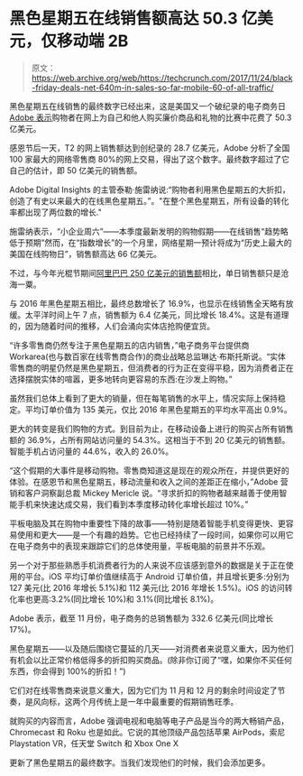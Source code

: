# 黑色星期五在线销售额高达 50.3 亿美元，仅移动端 2B 

> 原文：<https://web.archive.org/web/https://techcrunch.com/2017/11/24/black-friday-deals-net-640m-in-sales-so-far-mobile-60-of-all-traffic/>

黑色星期五在线销售的最终数字已经出来，这是美国又一个破纪录的电子商务日 [Adobe 表示](https://web.archive.org/web/20221206153015/https://landing.adobe.com/en/na/solutions/digital-index/ctir-2840-holiday-predictions-2017/?sdid=MLR7SG1G&mv=other)购物者在网上为自己和他人购买廉价商品和礼物的比赛中花费了 50.3 亿美元。

感恩节后一天，T2 的网上销售额达到创纪录的 28.7 亿美元，Adobe 分析了全国 100 家最大的网络零售商 80%的网上交易，得出了这个数字。最终数字超过了它自己的估计，即 50 亿美元的销售额。

Adobe Digital Insights 的主管泰勒·施雷纳说:“购物者利用黑色星期五的大折扣，创造了有史以来最大的在线黑色星期五。”。"在整个黑色星期五，所有设备的转化率都出现了两位数的增长."

施雷纳表示，“小企业周六”——本季度最新发明的购物假期——在线销售“趋势略低于预期”然而，在“指数增长”的一个月里，网络星期一预计将成为“历史上最大的美国在线购物日”，销售额高达 66 亿美元。

不过，与今年光棍节期间[阿里巴巴 250 亿美元的销售额](https://web.archive.org/web/20221206153015/https://beta.techcrunch.com/2017/11/11/alibaba-smashes-its-singles-day-record/)相比，单日销售额只是沧海一粟。

与 2016 年黑色星期五相比，最终总数增长了 16.9%，也显示在线销售全天略有放缓。太平洋时间上午 7 点，销售额为 6.4 亿美元，同比增长 18.4%。这是有道理的，因为随着时间的推移，人们会涌向实体店抢购便宜货。

“许多零售商仍然专注于黑色星期五的店内销售，”电子商务平台提供商 Workarea(也与数百家在线零售商合作)的商业战略总监琳达·布斯托斯说。“实体零售商的明星仍然是黑色星期五，但消费者的行为正在变得平稳，因为消费者正在选择摆脱实体的喧嚣，更多地转向更容易的东西:在沙发上购物。”

虽然我们总体上看到了更大的销量，但在每笔销售的水平上，情况实际上保持稳定。平均订单价值为 135 美元，仅比 2016 年黑色星期五的平均水平高出 0.9%。

更大的转变是我们购物的方式。到目前为止，在移动设备上进行的购买占所有销售额的 36.9%，占所有网站访问量的 54.3%。这相当于不到 20 亿美元的销售额。智能手机占访问量的 44.6%，收入的 26.0%。

“这个假期的大事件是移动购物。零售商知道这是现在的观众所在，并提供更好的体验。在感恩节和黑色星期五，移动流量和收入之间的差距正在缩小，”Adobe 营销和客户洞察副总裁 Mickey Mericle 说。“寻求折扣的购物者越来越善于使用智能手机来快速达成交易，我们看到本季度移动转化率增长超过 10%。”

平板电脑及其在购物中重要性下降的故事——特别是随着智能手机变得更快、更容易使用和更大——是一个有趣的趋势。它也已经持续了一段时间，如果你可以用它在电子商务中的表现来跟踪它们的总体使用量，平板电脑的前景并不乐观。

另一个对于那些熟悉手机消费者行为的人来说不应该感到意外的数据是关于正在使用的平台。iOS 平均订单价值继续高于 Android 订单价值，并且增长更多:分别为 127 美元(比 2016 年增长 5.1%)和 112 美元(比 2016 年增长 1.5%)。iOS 的访问转化率也更高:3.2%(同比增长 10%)和 3.1%(同比增长 8.1%)。

Adobe 表示，截至 11 月份，电子商务的总销售额为 332.6 亿美元(同比增长 17%)。

黑色星期五——以及随后围绕它蔓延的几天——对消费者来说意义重大，因为他们有机会以比正常价格低得多的折扣购买商品。(除非你订阅了“嘿，如果你不买任何东西，你会得到 100%的折扣！”)

它们对在线零售商来说意义重大，因为它们为 11 月和 12 月的剩余时间设定了节奏，是风向标，这两个月传统上是一年中最重要的假期销售旺季。

就购买的内容而言，Adobe 强调电视和电脑等电子产品是当今的两大畅销产品，Chromecast 和 Roku 也是如此。它说的其他顶级产品包括苹果 AirPods，索尼 Playstation VR，任天堂 Switch 和 Xbox One X

更新了黑色星期五的最终数字。当我们发现他们的时候，我们会添加更多。